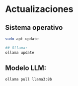 # Actualizaciones  
## Sistema operativo
```bash
sudo apt update
```
```bash
## Ollama:
ollama update
```
## Modelo LLM:
```bash
ollama pull llama3:8b
```
